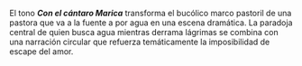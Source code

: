 El tono ***Con el cántaro Marica*** transforma el bucólico marco pastoril de una pastora que va a la fuente a por agua en una escena dramática. La paradoja central de quien busca agua mientras derrama lágrimas se combina con una narración circular que refuerza temáticamente la imposibilidad de escape del amor.
